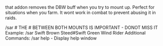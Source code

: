 that addon removes the DBW buff when you try to mount up. Perfect for situations when you farm. It wont work in combat to prevent abusing it in raids.

/sar <ground mount>#<flying mount> THE # BETWEEN BOTH MOUNTS IS IMPORTANT - DONOT MISS IT
Example:
/sar Swift Brown Steed#Swift Green Wind Rider
Additional Commands:
/sar help - Display help window
